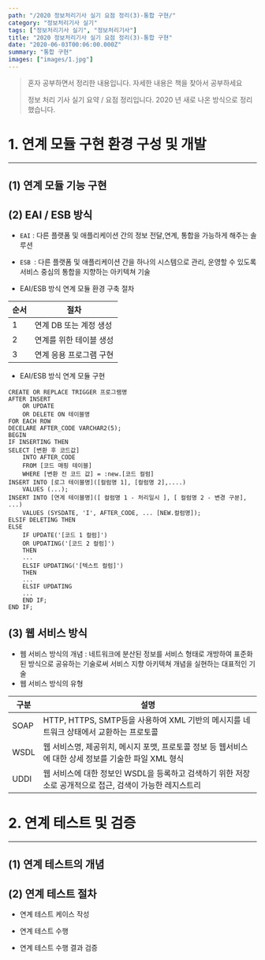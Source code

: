 ```yaml
---
path: "/2020 정보처리기사 실기 요점 정리(3)-통합 구현/"
category: "정보처리기사 실기"
tags: ["정보처리기사 실기", "정보처리기사"]
title: "2020 정보처리기사 실기 요점 정리(3)-통합 구현"
date: "2020-06-03T00:06:00.000Z"
summary: "통합 구현"
images: ["images/1.jpg"]
---
```


> 혼자 공부하면서 정리한 내용입니다. 자세한 내용은 책을 찾아서 공부하세요
>
> 정보 처리 기사 실기 요약 / 요점 정리입니다. 2020 년 새로 나온 방식으로 정리했습니다. 



# 1. 연계 모듈 구현 환경 구성 및 개발

---



## (1) 연계 모듈 기능 구현







## (2) EAI / ESB 방식



* `EAI` : 다른 플랫폼 및 애플리케이션 간의 정보 전달,연계, 통합을 가능하게 해주는 솔루션
* `ESB `: 다른 플랫폼 및 애플리케이션 간을 하나의 시스템으로 관리, 운영할 수 있도록 서비스 중심의 통합을 지향하는 아키텍쳐 기술





* EAI/ESB 방식 연계 모듈 환경 구축 절차

| 순서 | 절차                    |
| ---- | ----------------------- |
| 1    | 연계 DB 또는 계정 생성  |
| 2    | 연계를 위한 테이블 생성 |
| 3    | 연계 응용 프로그램 구현 |



* EAI/ESB 방식 연계 모듈 구현

```plsql
CREATE OR REPLACE TRIGGER 프로그램명
AFTER INSERT
	OR UPDATE
	OR DELETE ON 테이블명
FOR EACH ROW
DECELARE AFTER_CODE VARCHAR2(5);
BEGIN
IF INSERTING THEN
SELECT [변환 후 코드값]
    INTO AFTER_CODE
    FROM [코드 매핑 테이블]
    WHERE [변환 전 코드 값] = :new.[코드 컬럼]
INSERT INTO [로그 테이블명]([컬럼명 1], [컬럼명 2],....)
	VALUES (...);
INSERT INTO [연계 테이블명]([ 컬럼명 1 - 처리일시 ], [ 컬럼명 2 - 변경 구분], ...)
	VALUES (SYSDATE, 'I', AFTER_CODE, ... [NEW.컬럼명]);
ELSIF DELETING THEN
ELSE
	IF UPDATE('[코드 1 컬럼]')
	OR UPDATING('[코드 2 컬럼]')
	THEN
	...
	ELSIF UPDATING('[텍스트 컬럼]')
	THEN
	...
	ELSIF UPDATING
	...
	END IF;
END IF;
```



## (3) 웹 서비스 방식

* 웹 서비스 방식의 개념 : 네트워크에 분산된 정보를 서비스 형태로 개방하여 표준화된 방식으로 공유하는 기술로써 서비스 지향 아키텍쳐 개념을 실현하는 대표적인 기술
* 웹 서비스 방식의 유형

| 구분 | 설명                                                         |
| ---- | ------------------------------------------------------------ |
| SOAP | HTTP, HTTPS, SMTP등을 사용하여 XML 기반의 메시지를 네트워크 상태에서 교환하는 프로토콜 |
| WSDL | 웹 서비스명, 제공위치, 메시지 포맷, 프로토콜 정보 등 웹서비스에 대한 상세 정보를 기술한 파일 XML 형식 |
| UDDI | 웹 서비스에 대한 정보인 WSDL을 등록하고 검색하기 위한 저장소로 공개적으로 접근, 검색이 가능한 레지스트리 |





# 2. 연계 테스트 및 검증

---

## (1) 연계 테스트의 개념





## (2) 연계 테스트 절차



* 연계 테스트 케이스 작성

* 연계 테스트 수행

* 연계 테스트 수행 결과 검증

  